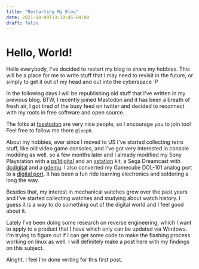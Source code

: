 ```yaml
---
title: "Restarting My Blog"
date: 2021-10-09T13:19:45-04:00
draft: false
---
```


# Hello, World!

Hello everybody, I've decided to restart my blog to share my hobbies. 
This will be a place for me to write stuff that I may need to revisit in the future, or simply to get it out of my head and out into the cyberspace :P

In the following days I will be republishing old stuff that I've written in my previous blog. BTW, I recently joined Mastodon and it has been a breath of fresh air, I got tired of the busy feed on twitter and decided to reconnect with my roots in free software and open source.

The folks at [fosstodon](https://fosstodon.org/) are very nice people, so I encourage you to join too! Feel free to follow me there `@loop0`.

About my hobbies, ever since I moved to US I've started collecting retro stuff, like old video game consoles, and I've got very interested in console modding as well, so a few months later and I already modified my Sony Playstation with a [ps1digital](https://www.black-dog.tech/ps1digital.html) and an [xstation](https://castlemaniagames.com/products/xstation) kit, a Sega Dreamcast with [dcdigital](https://www.black-dog.tech/dcdigital.html) and a [gdemu](https://gdemu.wordpress.com). I also converted my Gamecube DOL-101 analog port to a [digital port](https://www.black-dog.tech/gamecube-dol-101-digital-port-upgrade-kit.html). It has been a fun ride learning electronics and soldering a long the way.

Besides that, my interest in mechanical watches grew over the past years and I've started collecting watches and studying about watch history. I guess it is a way to do something out of the digital world and  I feel good about it.

Lately I've been doing some research on reverse engineering, which I want to apply to a product that I have which only can be updated via Windows. I'm trying to figure out if I can get some code to make the flashing process working on linux as well. I will definitely make a post here with my findings on this subject.

Alright, I feel I'm done writing for this first post.